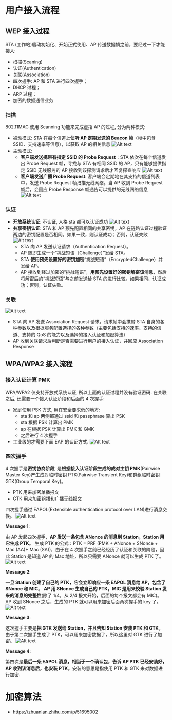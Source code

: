 # 用户接入流程

## WEP 接入过程

STA (工作站)启动初始化、开始正式使用、AP 传送数据幀之前，要经过一下才能接入:

- 扫描(Scaning)
- 认证(Authentication)
- 关联(Association)
- 四次握手: AP 和 STA 进行四次握手；
- DHCP 过程；
- ARP 过程；
- 加密的数据通信业务

### 扫描

802.11MAC 使用 Scanning 功能来完成虚招 AP 的过程, 分为两种模式:

- 被动模式: STA 在每个信道上**侦听 AP 定期发送的 Beacon 帧**（帧中包含 SSID、支持速率等信息），以获取 AP 的相关信息
  ![Alt text](3_sta_conn.assets/image-9.png)
- 主动模式:
  - **客户端发送携带有指定 SSID 的 Probe Request**：STA 依次在每个信道发出 Probe Request 帧，寻找与 STA 有相同 SSID 的 AP，只有能够提供指定 SSID 无线服务的 AP 接收到该探测请求后才回复探查响应
    ![Alt text](3_sta_conn.assets/image-10.png)
  - **客户端发送广播 Probe Request**: 客户端会定期地在其支持的信道列表中，发送 Probe Request 帧扫描无线网络。当 AP 收到 Probe Request 帧后，会回应 Probe Response 帧通告可以提供的无线网络信息
    ![Alt text](3_sta_conn.assets/image-21.png)

### 认证

- **开放系统认证**: 不认证, 人格 sta 都可以认证成功
  ![Alt text](3_sta_conn.assets/image-11.png)
- **共享密钥认证**: STA 和 AP 预先配置相同的共享密钥，AP 在链路认证过程验证两边的密钥配置是否相同。如果一致，则认证成功；否则，认证失败
  ![Alt text](3_sta_conn.assets/image-22.png)
  - STA 向 AP 发送认证请求（Authentication Request）。
  - AP 随即生成一个“挑战短语（Challenge）”发给 STA。
  - STA **使用预先设置好的密钥加密**“挑战短语”（EncryptedChallenge）并发给 AP。
  - AP 接收到经过加密的“挑战短语”，**用预先设置好的密钥解密该消息**，然后将解密后的“挑战短语”与之前发送给 STA 的进行比较。如果相同，认证成功；否则，认证失败。

### 关联

![Alt text](3_sta_conn.assets/image-12.png)

- STA 向 AP 发送 Association Request 请求，请求帧中会携带 STA 自身的各种参数以及根据服务配置选择的各种参数（主要包括支持的速率、支持的信道、支持的 QoS 的能力以及选择的接入认证和加密算法）
- AP 收到关联请求后判断是否需要进行用户的接入认证，并回应 Association Response

## WPA/WPA2 接入流程

### 接入认证计算 PMK

WPA/WPA2 仅支持开放式系统认证, 所以上面的认证过程并没有验证密码. 在关联之后, 还需要一个接入认证阶段和后面的 4 次握手:

- 家庭使用 PSK 方式, 用在安全要求低的地方:
  - sta 和 ap 两侧都通过 ssid 和 passphrase 算出 PSK
  - sta 根据 PSK 计算出 PMK
  - ap 在根据 PSK 计算出 PMK 和 GMK
  - 之后进行 4 次握手
- 工业级的才需要下面 EAP 的认证方式.
  ![Alt text](3_sta_conn.assets/image-23.png)

### 四次握手

4 次握手是**密钥协商阶段**, 是**根据接入认证阶段生成的成对主钥 PMK**(Pairwise Master Key)产生成对临时密钥 PTK(Pairwise Transient Key)和群组临时密钥 GTK(Group Temporal Key)。

- PTK 用来加密单播报文
- GTK 用来加密组播和广播无线报文

四次握手通过 EAPOL(Extensible authentication protocol over LAN)进行消息交换。
![Alt text](3_sta_conn.assets/image-13.png)

**Message 1**:

由 AP 发起四次握手，**AP 发送一条包含 ANonce 的消息到 Station，Station 用它生成 PTK**。
生成 PTK 的公式：PTK = PRF (PMK + ANonce + SNonce + Mac (AA)+ Mac (SA))，由于在 4 次握手之前已经经历了认证和关联的阶段，因此 Station 是知道 AP 的 Mac 地址，所以只需要 ANonce 就可以生成 PTK 了。
![Alt text](3_sta_conn.assets/image-14.png)

**Message 2**:

**一旦 Station 创建了自己的 PTK，它会立即响应一条 EAPOL 消息给 AP，包含了 SNonce 和 MIC**。
**AP 用 SNonce 生成自己的 PTK，MIC 是用来校验 Station 发来的消息的完整性**(除了 1/4，从 2/4 报文开始，后面的每个报文都会有 MIC)。AP 收到 SNonce 之后，生成的 PTK 就可以用来加密后面两次握手的 key 了。
![Alt text](3_sta_conn.assets/image-15.png)

**Message 3**:

这次握手主要是**把 GTK 发送给 Station，并且告知 Station 安装 PTK 和 GTK**。由于第二次握手生成了 PTK，可以用来加密数据了，所以这里对 GTK 进行了加密。
![Alt text](3_sta_conn.assets/image-16.png)

**Message 4**:

第四次是**最后一条 EAPOL 消息，相当于一个确认包，告诉 AP PTK 已经安装好，AP 收到该消息后，也安装 PTK**。安装的意思是指使用 PTK 和 GTK 来对数据进行加密.

# 加密算法

- https://zhuanlan.zhihu.com/p/51695002
